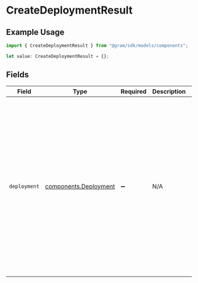 # CreateDeploymentResult

## Example Usage

```typescript
import { CreateDeploymentResult } from "@gram/sdk/models/components";

let value: CreateDeploymentResult = {};
```

## Fields

| Field                                                                                                                                                                                                                                                                                                                                                                                                                                                                                                                                                                                                                                                                       | Type                                                                                                                                                                                                                                                                                                                                                                                                                                                                                                                                                                                                                                                                        | Required                                                                                                                                                                                                                                                                                                                                                                                                                                                                                                                                                                                                                                                                    | Description                                                                                                                                                                                                                                                                                                                                                                                                                                                                                                                                                                                                                                                                 | Example                                                                                                                                                                                                                                                                                                                                                                                                                                                                                                                                                                                                                                                                     |
| --------------------------------------------------------------------------------------------------------------------------------------------------------------------------------------------------------------------------------------------------------------------------------------------------------------------------------------------------------------------------------------------------------------------------------------------------------------------------------------------------------------------------------------------------------------------------------------------------------------------------------------------------------------------------- | --------------------------------------------------------------------------------------------------------------------------------------------------------------------------------------------------------------------------------------------------------------------------------------------------------------------------------------------------------------------------------------------------------------------------------------------------------------------------------------------------------------------------------------------------------------------------------------------------------------------------------------------------------------------------- | --------------------------------------------------------------------------------------------------------------------------------------------------------------------------------------------------------------------------------------------------------------------------------------------------------------------------------------------------------------------------------------------------------------------------------------------------------------------------------------------------------------------------------------------------------------------------------------------------------------------------------------------------------------------------- | --------------------------------------------------------------------------------------------------------------------------------------------------------------------------------------------------------------------------------------------------------------------------------------------------------------------------------------------------------------------------------------------------------------------------------------------------------------------------------------------------------------------------------------------------------------------------------------------------------------------------------------------------------------------------- | --------------------------------------------------------------------------------------------------------------------------------------------------------------------------------------------------------------------------------------------------------------------------------------------------------------------------------------------------------------------------------------------------------------------------------------------------------------------------------------------------------------------------------------------------------------------------------------------------------------------------------------------------------------------------- |
| `deployment`                                                                                                                                                                                                                                                                                                                                                                                                                                                                                                                                                                                                                                                                | [components.Deployment](../../models/components/deployment.md)                                                                                                                                                                                                                                                                                                                                                                                                                                                                                                                                                                                                              | :heavy_minus_sign:                                                                                                                                                                                                                                                                                                                                                                                                                                                                                                                                                                                                                                                          | N/A                                                                                                                                                                                                                                                                                                                                                                                                                                                                                                                                                                                                                                                                         | {<br/>"created_at": "1971-01-31T09:12:29Z",<br/>"external_id": "bc5f4a555e933e6861d12edba4c2d87ef6caf8e6",<br/>"external_url": "Officiis delectus soluta eos consectetur nobis dolores.",<br/>"github_repo": "speakeasyapi/gram",<br/>"github_sha": "f33e693e9e12552043bc0ec5c37f1b8a9e076161",<br/>"id": "bc5f4a555e933e6861d12edba4c2d87ef6caf8e6",<br/>"idempotency_key": "01jqq0ajmb4qh9eppz48dejr2m",<br/>"openapiv3_asset_ids": [<br/>"Occaecati sunt quas ut id occaecati.",<br/>"Autem voluptatum doloribus et.",<br/>"Consequuntur qui."<br/>],<br/>"organization_id": "Quis culpa deserunt ea minima aspernatur eveniet.",<br/>"project_id": "Est cumque.",<br/>"user_id": "Ipsa officiis sapiente suscipit iure ea culpa."<br/>} |